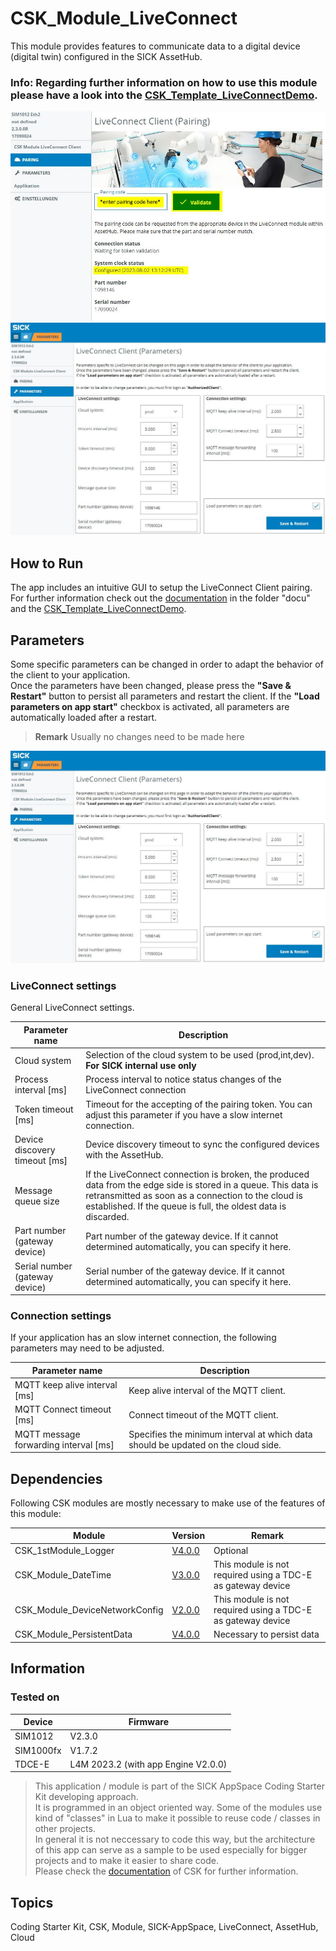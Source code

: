 # CSK_Module_LiveConnect

This module provides features to communicate data to a digital device (digital twin) configured in the SICK AssetHub.  
### Info: Regarding further information on how to use this module please have a look into the [CSK_Template_LiveConnectDemo](https://github.com/SICKAppSpaceCodingStarterKit/CSK_Template_LiveConnectDemo).  

![plot](./docu/media/LiveConnect_Pairing.jpg)
![plot](./docu/media/LiveConnect_Parameter.jpg)

## How to Run
The app includes an intuitive GUI to setup the LiveConnect Client pairing.  
For further information check out the [documentation](https://raw.githack.com/SICKAppSpaceCodingStarterKit/CSK_Module_LiveConnect/main/docu/CSK_Module_LiveConnect.html) in the folder "docu" and the [CSK_Template_LiveConnectDemo](https://github.com/SICKAppSpaceCodingStarterKit/CSK_Template_LiveConnectDemo).

## Parameters
Some specific parameters can be changed in order to adapt the behavior of the client to your application.  
Once the parameters have been changed, please press the **"Save & Restart"** button to persist all parameters and restart the client.  If the **"Load parameters on app start"** checkbox is activated, all parameters are automatically loaded after a restart.

>**Remark**
> Usually no changes need to be made here

![plot](./docu/media/LiveConnect_Parameter.jpg)

### LiveConnect settings
General LiveConnect settings. 

| Parameter name | Description  |
|--|--|
| Cloud system | Selection of the cloud system to be used (prod,int,dev). **For SICK internal use only**|
| Process interval [ms] | Process interval to notice status changes of the LiveConnect connection |
| Token timeout [ms] | Timeout for the accepting of the pairing token. You can adjust this parameter if you have a slow internet connection. |
| Device discovery timeout [ms] | Device discovery timeout to sync the configured devices with the AssetHub. |
| Message queue size | If the LiveConnect connection is broken, the produced data from the edge side is stored in a queue. This data is retransmitted as soon as a connection to the cloud is established. If the queue is full, the oldest data is discarded.|
| Part number (gateway device) | Part number of the gateway device. If it cannot determined automatically, you can specify it here. |
| Serial number (gateway device) | Serial number of the gateway device. If it cannot determined automatically, you can specify it here. |

### Connection settings
If your application has an slow internet connection, the following parameters may need to be adjusted.

| Parameter name | Description  |
|--|--|
| MQTT keep alive interval [ms] | Keep alive interval of the MQTT client. |
| MQTT Connect timeout [ms] | Connect timeout of the MQTT client. |
| MQTT message forwarding interval [ms] | Specifies the minimum interval at which data should be updated on the cloud side. |

## Dependencies
Following CSK modules are mostly necessary to make use of the features of this module:  

|Module|Version|Remark
|--|--|--|
|CSK_1stModule_Logger|[V4.0.0](https://github.com/SICKAppSpaceCodingStarterKit/CSK_1stModule_Logger/releases/tag/v4.0.0)|Optional
|CSK_Module_DateTime|[V3.0.0](https://github.com/SICKAppSpaceCodingStarterKit/CSK_Module_DateTime/releases/tag/v3.0.0)|This module is not required using a TDC-E as gateway device
|CSK_Module_DeviceNetworkConfig|[V2.0.0](https://github.com/SICKAppSpaceCodingStarterKit/CSK_Module_DeviceNetworkConfig/releases/tag/v2.0.0)|This module is not required using a TDC-E as gateway device
|CSK_Module_PersistentData|[V4.0.0](https://github.com/SICKAppSpaceCodingStarterKit/CSK_Module_PersistentData/releases/tag/v4.0.0)|Necessary to persist data

## Information
### Tested on
|Device|Firmware|
|--|--|
|SIM1012|V2.3.0|
|SIM1000fx|V1.7.2|
|TDCE-E|L4M 2023.2 (with app Engine V2.0.0)|

> This application / module is part of the SICK AppSpace Coding Starter Kit developing approach.  
It is programmed in an object oriented way. Some of the modules use kind of "classes" in Lua to make it possible to reuse code / classes in other projects.  
In general it is not neccessary to code this way, but the architecture of this app can serve as a sample to be used especially for bigger projects and to make it easier to share code.  
Please check the [documentation](https://github.com/SICKAppSpaceCodingStarterKit/.github/blob/main/docu/SICKAppSpaceCodingStarterKit_Documentation.md) of CSK for further information.

## Topics
Coding Starter Kit, CSK, Module, SICK-AppSpace, LiveConnect, AssetHub, Cloud
